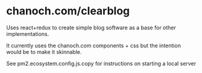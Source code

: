 # chanoch.com/clearblog
Uses react+redux to create simple blog software as a base for other implementations. 

It currently uses the chanoch.com components + css but the intention would be to make it skinnable.

See pm2.ecosystem.config.js.copy for instructions on starting a local server
